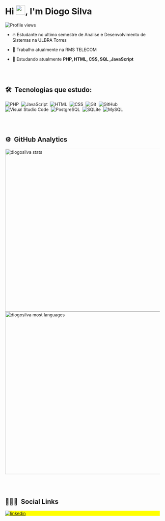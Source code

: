 <h1 align="left">Hi <img src="https://raw.githubusercontent.com/kaueMarques/kaueMarques/master/hi.gif" width="30px">, I'm Diogo Silva</h1>
<p align="left"> <img src="https://komarev.com/ghpvc/?username=DiogoSilva94&color=yellow" alt="Profile views" /> </p>

- 🔥 Estudante no ultimo semestre de Analise e Desenvolvimento de Sistemas na ULBRA Torres

- 🔭 Trabalho atualmente na RMS TELECOM

- 💬 Estudando atualmente **PHP, HTML, CSS, SQL ,JavaScript**



<br><br>

## 🛠 &nbsp;Tecnologias que estudo:
![PHP](https://img.shields.io/badge/-PHP-05122A?style=flat&logo=php)&nbsp;
![JavaScript](https://img.shields.io/badge/-JavaScript-05122A?style=flat&logo=javascript)&nbsp;
![HTML](https://img.shields.io/badge/-HTML-05122A?style=flat&logo=HTML5)&nbsp;
![CSS](https://img.shields.io/badge/-CSS-05122A?style=flat&logo=CSS3&logoColor=1572B6)&nbsp;
![Git](https://img.shields.io/badge/-Git-05122A?style=flat&logo=git)&nbsp;
![GitHub](https://img.shields.io/badge/-GitHub-05122A?style=flat&logo=github)&nbsp;
![Visual Studio Code](https://img.shields.io/badge/-Visual%20Studio%20Code-05122A?style=flat&logo=visual-studio-code&logoColor=007ACC)&nbsp;
![PostgreSQL](https://img.shields.io/badge/-PostgreSQL-05122A?style=flat&logo=postgresql)&nbsp;
![SQLite](https://img.shields.io/badge/-SQLite-05122A?style=flat&logo=sqlite)&nbsp;
![MySQL](https://img.shields.io/badge/-MYSQL-05122A?style=flat&logo=mysql)&nbsp;



<br><br>


## ⚙️ &nbsp;GitHub Analytics

<p align="left">
<img width="530em" src="https://github-readme-stats.vercel.app/api?username=DiogoSilva94&show_icons=true&theme=vision-friendly-dark" alt="diogosilva stats"/>
<img width="530em" src="https://github-readme-stats.vercel.app/api/top-langs/?username=DiogoSilva94&layout=compact&theme=vision-friendly-dark" alt="diogosilva most languages"/>
</p>

<br><br>

## 👨🏽‍🦲 &nbsp;Social Links

<p align="left" style="background:yellow">
<a href="https://www.linkedin.com/in/diogo-silva-da-silva-654298a3" target="_blank">
  <img align="center" src="https://img.shields.io/badge/-DiogoSilva-05122A?style=flat&logo=linkedin" alt="linkedin"/>
</a>

</p>


